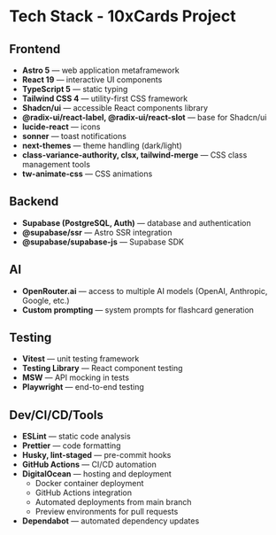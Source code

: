 # Tech Stack - 10xCards Project

## Frontend

- **Astro 5** — web application metaframework
- **React 19** — interactive UI components
- **TypeScript 5** — static typing
- **Tailwind CSS 4** — utility-first CSS framework
- **Shadcn/ui** — accessible React components library
- **@radix-ui/react-label, @radix-ui/react-slot** — base for Shadcn/ui
- **lucide-react** — icons
- **sonner** — toast notifications
- **next-themes** — theme handling (dark/light)
- **class-variance-authority, clsx, tailwind-merge** — CSS class management tools
- **tw-animate-css** — CSS animations

## Backend

- **Supabase (PostgreSQL, Auth)** — database and authentication
- **@supabase/ssr** — Astro SSR integration
- **@supabase/supabase-js** — Supabase SDK

## AI

- **OpenRouter.ai** — access to multiple AI models (OpenAI, Anthropic, Google, etc.)
- **Custom prompting** — system prompts for flashcard generation

## Testing

- **Vitest** — unit testing framework
- **Testing Library** — React component testing
- **MSW** — API mocking in tests
- **Playwright** — end-to-end testing

## Dev/CI/CD/Tools

- **ESLint** — static code analysis
- **Prettier** — code formatting
- **Husky, lint-staged** — pre-commit hooks
- **GitHub Actions** — CI/CD automation
- **DigitalOcean** — hosting and deployment
  - Docker container deployment
  - GitHub Actions integration
  - Automated deployments from main branch
  - Preview environments for pull requests
- **Dependabot** — automated dependency updates
